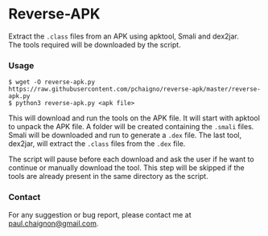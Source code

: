 Reverse-APK
===========

Extract the `.class` files from an APK using apktool, Smali and dex2jar.<br/>
The tools required will be downloaded by the script.


### Usage

```shell
$ wget -O reverse-apk.py https://raw.githubusercontent.com/pchaigno/reverse-apk/master/reverse-apk.py
$ python3 reverse-apk.py <apk file>
```

This will download and run the tools on the APK file.
It will start with apktool to unpack the APK file.
A folder will be created containing the `.smali` files.
Smali will be downloaded and run to generate a `.dex` file.
The last tool, dex2jar, will extract the `.class` files from the `.dex` file.

The script will pause before each download and ask the user if he want to continue or manually download the tool.
This step will be skipped if the tools are already present in the same directory as the script.


### Contact

For any suggestion or bug report, please contact me at paul.chaignon@gmail.com.
